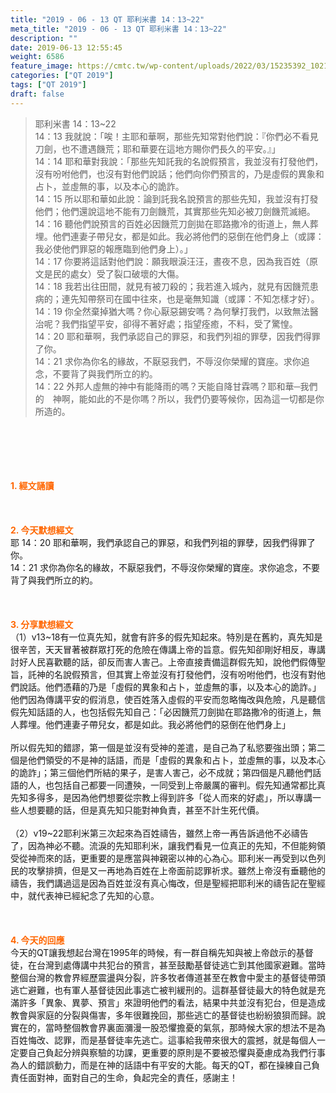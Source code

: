 ```yaml
---
title: "2019 - 06 - 13 QT 耶利米書 14：13~22"
meta_title: "2019 - 06 - 13 QT 耶利米書 14：13~22"
description: ""
date: 2019-06-13 12:55:45
weight: 6586
feature_image: https://cmtc.tw/wp-content/uploads/2022/03/15235392_10211799862337740_180693556567566654_o-1.webp
categories: ["QT 2019"]
tags: ["QT 2019"]
draft: false
---
```


<blockquote>耶利米書 14：13~22<br />
14：13 我就說：「唉！主耶和華啊，那些先知常對他們說：『你們必不看見刀劍，也不遭遇饑荒；耶和華要在這地方賜你們長久的平安。』」<br />
14：14 耶和華對我說：「那些先知託我的名說假預言，我並沒有打發他們，沒有吩咐他們，也沒有對他們說話；他們向你們預言的，乃是虛假的異象和占卜，並虛無的事，以及本心的詭詐。<br />
14：15 所以耶和華如此說：論到託我名說預言的那些先知，我並沒有打發他們；他們還說這地不能有刀劍饑荒，其實那些先知必被刀劍饑荒滅絕。<br />
14：16 聽他們說預言的百姓必因饑荒刀劍拋在耶路撒冷的街道上，無人葬埋。他們連妻子帶兒女，都是如此。我必將他們的惡倒在他們身上（或譯：我必使他們罪惡的報應臨到他們身上）。」<br />
14：17 你要將這話對他們說：願我眼淚汪汪，晝夜不息，因為我百姓（原文是民的處女）受了裂口破壞的大傷。<br />
14：18 我若出往田間，就見有被刀殺的；我若進入城內，就見有因饑荒患病的；連先知帶祭司在國中往來，也是毫無知識（或譯：不知怎樣才好）。<br />
14：19 你全然棄掉猶大嗎？你心厭惡錫安嗎？為何擊打我們，以致無法醫治呢？我們指望平安，卻得不著好處；指望痊癒，不料，受了驚惶。<br />
14：20 耶和華啊，我們承認自己的罪惡，和我們列祖的罪孽，因我們得罪了你。<br />
14：21 求你為你名的緣故，不厭惡我們，不辱沒你榮耀的寶座。求你追念，不要背了與我們所立的約。<br />
14：22 外邦人虛無的神中有能降雨的嗎？天能自降甘霖嗎？耶和華─我們的　神啊，能如此的不是你嗎？所以，我們仍要等候你，因為這一切都是你所造的。</blockquote><br />
&nbsp;<br />
<br />
&nbsp;<br />
<br />
<span style="color: #ff6600;"><strong>1. </strong><strong>經文誦讀</strong></span><br />
<br />
<span style="color: #ff6600;"><strong> </strong></span><br />
<br />
<span style="color: #ff6600;"><strong>2. 今天默想</strong><strong>經文<br />
</strong></span>耶 14：20 耶和華啊，我們承認自己的罪惡，和我們列祖的罪孽，因我們得罪了你。<br />
14：21 求你為你名的緣故，不厭惡我們，不辱沒你榮耀的寶座。求你追念，不要背了與我們所立的約。<br />
<br />
&nbsp;<br />
<br />
<span style="color: #ff6600;"><strong>3. 分享默想經文<br />
</strong></span>（1）v13~18有一位真先知，就會有許多的假先知起來。特別是在舊約，真先知是很辛苦，天天冒著被群眾打死的危險在傳講上帝的旨意。假先知卻剛好相反，專講討好人民喜歡聽的話，卻反而害人害己。上帝直接責備這群假先知，說他們假傳聖旨，託神的名說假預言，但其實上帝並沒有打發他們，沒有吩咐他們，也沒有對他們說話。他們憑藉的乃是「虛假的異象和占卜，並虛無的事，以及本心的詭詐。」他們因為傳講平安的假消息，使百姓落入虛假的平安而忽略悔改與危險，凡是聽信假先知話語的人，也包括假先知自己：「必因饑荒刀劍拋在耶路撒冷的街道上，無人葬埋。他們連妻子帶兒女，都是如此。我必將他們的惡倒在他們身上」<br />
<br />
所以假先知的錯謬，第一個是並沒有受神的差遣，是自己為了私慾要強出頭；第二個是他們領受的不是神的話語，而是「虛假的異象和占卜，並虛無的事，以及本心的詭詐」；第三個他們所結的果子，是害人害己，必不成就；第四個是凡聽他們話語的人，也包括自己都要一同遭殃，一同受到上帝嚴厲的審判。假先知通常都比真先知多得多，是因為他們想要從宗教上得到許多「從人而來的好處」，所以專講一些人想要聽的話，但是真先知只能對神負責，甚至不計生死代價。<br />
<br />
（2）v19~22耶利米第三次起來為百姓禱告，雖然上帝一再告訴過他不必禱告了，因為神必不聽。流淚的先知耶利米，讓我們看見一位真正的先知，不但能夠領受從神而來的話，更重要的是應當與神親密以神的心為心。耶利米一再受到以色列民的攻擊排擠，但是又一再地為百姓在上帝面前認罪祈求。雖然上帝沒有垂聽他的禱告，我們講過這是因為百姓並沒有真心悔改，但是聖經把耶利米的禱告記在聖經中，就代表神已經紀念了先知的心意。<br />
<br />
&nbsp;<br />
<br />
<span style="color: #ff6600;"><strong>4. 今天的回應<br />
</strong></span>今天的QT讓我想起台灣在1995年的時候，有一群自稱先知與被上帝啟示的基督徒，在台灣到處傳講中共犯台的預言，甚至鼓勵基督徒逃亡到其他國家避難。當時整個台灣的教會界經歷震盪與分裂，許多牧者傳道甚至在教會中愛主的基督徒帶頭逃亡避難，也有軍人基督徒因此事逃亡被判緩刑的。這群基督徒最大的特色就是充滿許多「異象、異夢、預言」來證明他們的看法，結果中共並沒有犯台，但是造成教會與家庭的分裂與傷害，多年很難挽回，那些逃亡的基督徒也紛紛狼狽而歸。說實在的，當時整個教會界裏面瀰漫一股恐懼擔憂的氣氛，那時候大家的想法不是為百姓悔改、認罪，而是基督徒率先逃亡。這事給我帶來很大的震撼，就是每個人一定要自己負起分辨與察驗的功課，更重要的原則是不要被恐懼與憂慮成為我們行事為人的錯誤動力，而是在神的話語中有平安的大能。每天的QT，都在操練自己負責任面對神，面對自己的生命，負起完全的責任，感謝主！
        